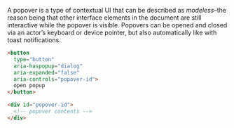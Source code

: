 A popover is a type of contextual UI that can be described as _modeless_–the reason being that other interface elements in the document are still interactive while the popover is visible. Popovers can be opened and closed via an actor’s keyboard or device pointer, but also automatically like with toast notifications.

```html
<button
  type="button"
  aria-haspopup="dialog"
  aria-expanded="false"
  aria-controls="popover-id">
  open popup
</button>

<div id="popover-id">
  <!-- popover contents -->
</div>
```
